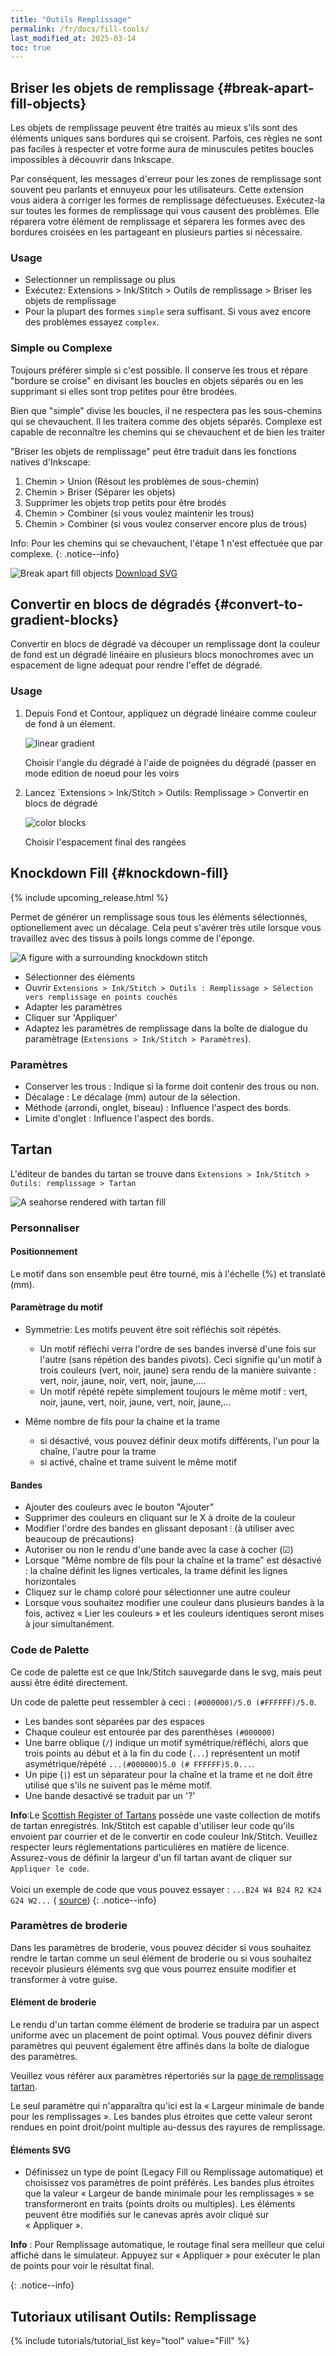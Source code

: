 ```yaml
---
title: "Outils Remplissage"
permalink: /fr/docs/fill-tools/
last_modified_at: 2025-03-14
toc: true
---
```

## Briser les objets de remplissage {#break-apart-fill-objects}

Les objets de remplissage peuvent être traités au mieux s'ils sont des éléments uniques sans bordures qui se croisent. Parfois, ces règles ne sont pas faciles à respecter et votre forme aura de minuscules petites boucles impossibles à découvrir dans Inkscape.

Par conséquent, les messages d'erreur pour les zones de remplissage sont souvent peu parlants et ennuyeux pour les utilisateurs. Cette extension vous aidera à corriger les formes de remplissage défectueuses. Exécutez-la sur toutes les formes de remplissage qui vous causent des problèmes. Elle réparera votre élément de remplissage et séparera les formes avec des bordures croisées en les partageant en plusieurs parties si nécessaire.

### Usage

* Selectionner un remplissage ou plus
* Exécutez: Extensions > Ink/Stitch  > Outils de remplissage > Briser les objets de remplissage
* Pour la plupart des formes `simple` sera suffisant. Si vous avez encore des problèmes essayez `complex`.

### Simple ou Complexe

Toujours préférer simple si c'est possible. Il conserve les trous et répare "bordure se croise" en divisant les boucles en objets séparés ou en les supprimant si elles sont trop petites pour être brodées.

Bien que "simple" divise les boucles, il ne respectera pas les sous-chemins qui se chevauchent. Il les traitera comme des objets séparés. Complexe est capable de reconnaître les chemins qui se chevauchent et de bien les traiter

"Briser les objets de remplissage" peut être traduit dans les fonctions natives d'Inkscape:

 1. Chemin > Union (Résout les problèmes de sous-chemin)
 2. Chemin > Briser (Séparer les objets)
 3. Supprimer les objets trop petits pour être brodés
 4. Chemin > Combiner (si vous voulez maintenir les trous)
 5. Chemin > Combiner (si vous voulez conserver encore plus de trous)

Info: Pour les chemins qui se chevauchent, l'étape 1 n'est effectuée que par complexe.
{: .notice--info}

![Break apart fill objects](/assets/images/docs/en/break_apart.jpg)
[Download SVG](/assets/images/docs/en/break_apart.svg)


## Convertir en blocs de dégradés {#convert-to-gradient-blocks}

Convertir en blocs de dégradé va découper un remplissage dont la couleur de fond est un dégradé linéaire en plusieurs blocs monochromes avec un espacement de ligne adequat pour rendre l'effet de dégradé.

### Usage

1. Depuis Fond et Contour, appliquez un dégradé linéaire comme couleur de fond à un élement.

   ![linear gradient](/assets/images/docs/en/linear-gradient.png)

   Choisir l'angle du dégradé à l'aide de  poignées du dégradé (passer en mode edition de noeud pour les voirs

2. Lancez `Extensions > Ink/Stitch > Outils: Remplissage > Convertir en blocs de dégradé

   ![color blocks](/assets/images/docs/color_blocks.png)

   Choisir l'espacement final des rangées

## Knockdown Fill {#knockdown-fill}

{% include upcoming_release.html %}

Permet de générer un remplissage  sous tous les éléments sélectionnés, optionellement avec un décalage. Cela peut s'avérer très utile lorsque vous travaillez avec des tissus à poils longs comme de l'éponge.

![A figure with a surrounding knockdown stitch](/assets/images/docs/knockdown.png)

* Sélectionner des éléments
* Ouvrir  `Extensions > Ink/Stitch > Outils : Remplissage > Sélection vers remplissage en points couchés` 
* Adapter les paramètres
* Cliquer sur 'Appliquer'
* Adaptez les paramètres de remplissage dans la boîte de dialogue du paramètrage (`Extensions > Ink/Stitch > Paramètres`).

### Paramètres

* Conserver les trous : Indique si la forme doit contenir des trous ou non.
* Décalage : Le décalage (mm) autour de la sélection.
* Méthode (arrondi, onglet, biseau) : Influence l'aspect des bords.
* Limite d'onglet : Influence l'aspect des bords.

## Tartan

L'éditeur de bandes du tartan se trouve dans   `Extensions > Ink/Stitch > Outils: remplissage > Tartan`

![A seahorse rendered with tartan fill](/assets/images/docs/fr/tartan_stripe_editor.png)

### Personnaliser

#### Positionnement

Le motif dans son ensemble peut être tourné, mis à l'échelle (%) et translaté (mm).

#### Paramètrage du motif

* Symmetrie:  Les motifs peuvent être soit réfléchis soit répétés.
  * Un motif réfléchi verra l'ordre de ses bandes inversé d'une fois sur l'autre (sans répétion des bandes pivots). Ceci signifie qu'un motif à trois couleurs (vert, noir, jaune) sera rendu de la manière suivante :
    vert, noir, jaune, noir, vert, noir, jaune,....
  * Un motif répété repète simplement toujours le même motif : vert, noir, jaune, vert, noir, jaune, vert, noir, jaune,...

* Même nombre de fils pour la chaine et la trame
  *  si désactivé, vous pouvez définir deux motifs différents, l'un pour la chaîne, l'autre pour la trame
  *  si activé, chaîne et trame suivent le même motif
 
    
#### Bandes

* Ajouter des couleurs avec le bouton "Ajouter"
* Supprimer des couleurs en cliquant sur le  X à droite de la couleur
* Modifier l'ordre des bandes en glissant deposant  `⁝` (à utiliser avec beaucoup de précautions)
* Autoriser ou non le rendu d'une bande avec la case à cocher (☑)
* Lorsque "Même nombre de fils pour la chaîne et la trame" est désactivé : la chaîne définit les lignes verticales, la trame définit les lignes horizontales
* Cliquez sur le champ coloré pour sélectionner une autre couleur
* Lorsque vous souhaitez modifier une couleur dans plusieurs bandes à la fois, activez « Lier les couleurs » et les couleurs identiques seront mises à jour simultanément.
  
### Code de Palette 
Ce code de palette est ce que Ink/Stitch sauvegarde dans le svg, mais peut aussi être édité directement.

Un code de palette peut ressembler à ceci : `(#000000)/5.0 (#FFFFFF)/5.0`.

* Les bandes sont séparées par des espaces
* Chaque couleur est entourée par des parenthèses `(#000000)`
* Une barre oblique (`/`) indique un motif symétrique/réfléchi, alors que trois points au début et à la fin du code (`...`) représentent un motif asymétrique/répété `...(#000000)5.0 (# FFFFFF)5.0...`.
* Un pipe (`|`) est un séparateur pour la chaîne et la trame et ne doit être utilisé que s'ils ne suivent pas le même motif.
* Une bande desactivé se traduit par un '?'

**Info**:Le [Scottish Register of Tartans](https://www.tartanregister.gov.uk/) possède une vaste collection de motifs de tartan enregistrés. Ink/Stitch est capable d'utiliser leur code qu'ils envoient par courrier et de le convertir en code couleur Ink/Stitch. Veuillez respecter leurs réglementations particulières en matière de licence. Assurez-vous de définir la largeur d'un fil tartan avant de cliquer sur `Appliquer le code`.<br><br>Voici un exemple de code que vous pouvez essayer : `...B24 W4 B24 R2 K24 G24 W2...` ( [source](https://www.tartanregister.gov.uk/threadcount)) 
{: .notice--info}

### Paramètres de broderie

Dans les paramètres de broderie, vous pouvez décider si vous souhaitez rendre le tartan comme un seul élément de broderie ou si vous souhaitez recevoir plusieurs éléments svg que vous pourrez ensuite modifier et transformer à votre guise.

####  Elément de broderie

Le rendu d'un tartan comme élément de broderie se traduira par un aspect uniforme avec un placement de point optimal. Vous pouvez définir divers paramètres qui peuvent également être affinés dans la boîte de dialogue des paramètres.

Veuillez vous référer aux paramètres répertoriés sur la [page de remplissage tartan](/fr/docs/stitches/tartan-fill/).

Le seul paramètre qui n'apparaîtra qu'ici est la « Largeur minimale de bande pour les remplissages ». Les bandes plus étroites que cette valeur seront rendues en point droit/point multiple au-dessus des rayures de remplissage.

#### Éléments SVG

* Définissez un type de point (Legacy Fill ou Remplissage automatique) et choisissez vos paramètres de point préférés. Les bandes plus étroites que la valeur « Largeur de bande minimale pour les remplissages » se transformeront en traits (points droits ou multiples). Les éléments peuvent être modifiés sur le canevas après avoir cliqué sur « Appliquer ».

**Info** : Pour Remplissage automatique, le routage final sera meilleur que celui affiché dans le simulateur. Appuyez sur « Appliquer » pour exécuter le plan de points pour voir le résultat final.

{: .notice--info}


## Tutoriaux utilisant Outils: Remplissage

{% include tutorials/tutorial_list key="tool" value="Fill" %}
